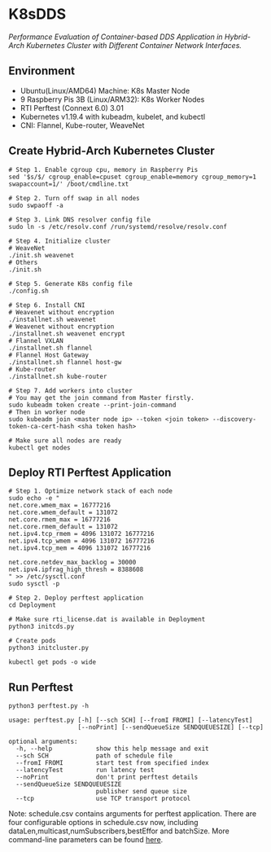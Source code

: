 # K8sDDS

*Performance Evaluation of Container-based DDS Application in Hybrid-Arch Kubernetes Cluster with Different Container Network Interfaces.*

## Environment
- Ubuntu(Linux/AMD64) Machine: K8s Master Node
- 9 Raspberry Pis 3B (Linux/ARM32): K8s Worker Nodes
- RTI Perftest (Connext 6.0) 3.01
- Kubernetes v1.19.4 with kubeadm, kubelet, and kubectl
- CNI: Flannel, Kube-router, WeaveNet

## Create Hybrid-Arch Kubernetes Cluster

```shell script
# Step 1. Enable cgroup cpu, memory in Raspberry Pis
sed '$s/$/ cgroup_enable=cpuset cgroup_enable=memory cgroup_memory=1 swapaccount=1/' /boot/cmdline.txt

# Step 2. Turn off swap in all nodes
sudo swpaoff -a

# Step 3. Link DNS resolver config file
sudo ln -s /etc/resolv.conf /run/systemd/resolve/resolv.conf

# Step 4. Initialize cluster
# WeaveNet
./init.sh weavenet
# Others
./init.sh

# Step 5. Generate K8s config file
./config.sh

# Step 6. Install CNI
# Weavenet without encryption
./installnet.sh weavenet
# Weavenet without encryption
./installnet.sh weavenet encrypt
# Flannel VXLAN
./installnet.sh flannel
# Flannel Host Gateway
./installnet.sh flannel host-gw
# Kube-router
./installnet.sh kube-router

# Step 7. Add workers into cluster
# You may get the join command from Master firstly.
sudo kubeadm token create --print-join-command
# Then in worker node
sudo kubeadm join <master node ip> --token <join token> --discovery-token-ca-cert-hash <sha token hash>

# Make sure all nodes are ready
kubectl get nodes
```

## Deploy RTI Perftest Application

```shell
# Step 1. Optimize network stack of each node
sudo echo -e "
net.core.wmem_max = 16777216 
net.core.wmem_default = 131072 
net.core.rmem_max = 16777216 
net.core.rmem_default = 131072 
net.ipv4.tcp_rmem = 4096 131072 16777216 
net.ipv4.tcp_wmem = 4096 131072 16777216 
net.ipv4.tcp_mem = 4096 131072 16777216 

net.core.netdev_max_backlog = 30000 
net.ipv4.ipfrag_high_thresh = 8388608 
" >> /etc/sysctl.conf
sudo sysctl -p

# Step 2. Deploy perftest application
cd Deployment

# Make sure rti_license.dat is available in Deployment
python3 initcds.py

# Create pods
python3 initcluster.py

kubectl get pods -o wide
```

## Run Perftest

```shell
python3 perftest.py -h

usage: perftest.py [-h] [--sch SCH] [--fromI FROMI] [--latencyTest]
                   [--noPrint] [--sendQueueSize SENDQUEUESIZE] [--tcp]

optional arguments:
  -h, --help            show this help message and exit
  --sch SCH             path of schedule file
  --fromI FROMI         start test from specified index
  --latencyTest         run latency test
  --noPrint             don't print perftest details
  --sendQueueSize SENDQUEUESIZE
                        publisher send queue size
  --tcp                 use TCP transport protocol
```

Note: schedule.csv contains arguments for perftest application. There are four configurable options in schedule.csv now, including dataLen,multicast,numSubscribers,bestEffor and batchSize. More command-line parameters can be found [here](https://community.rti.com/static/documentation/perftest/current/command_line_parameters.html).